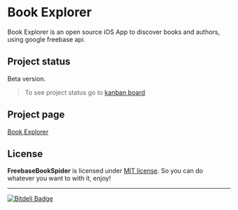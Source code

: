 # Book Explorer
Book Explorer is an open source iOS App to discover books and authors, using google freebase api.

## Project status
Beta version.

> To see project status go to [kanban board](https://trello.com/b/JI2pa4oW)



## Project page
[Book Explorer](http://buele.github.io/BookExplorer/)
## License

**FreebaseBookSpider** is licensed under [MIT license](http://opensource.org/licenses/MIT). So you can do whatever you want to with it, enjoy!

----

[![Bitdeli Badge](https://d2weczhvl823v0.cloudfront.net/buele/freebasebookspider/trend.png)](https://bitdeli.com/free "Bitdeli Badge")

